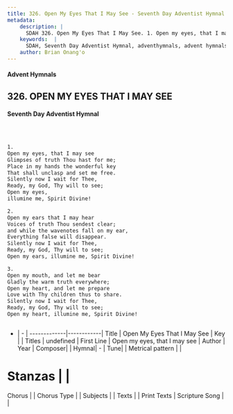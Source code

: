 ```yaml
---
title: 326. Open My Eyes That I May See - Seventh Day Adventist Hymnal
metadata:
    description: |
      SDAH 326. Open My Eyes That I May See. 1. Open my eyes, that I may see Glimpses of truth Thou hast for me; Place in my hands the wonderful key That shall unclasp and set me free. Silently now I wait for Thee, Ready, my God, Thy will to see; Open my eyes, illumine me, Spirit Divine!
    keywords:  |
      SDAH, Seventh Day Adventist Hymnal, adventhymnals, advent hymnals, Open My Eyes That I May See, Open my eyes, that I may see 
    author: Brian Onang'o
---
```


#### Advent Hymnals
## 326. OPEN MY EYES THAT I MAY SEE
#### Seventh Day Adventist Hymnal

```txt



1.
Open my eyes, that I may see
Glimpses of truth Thou hast for me;
Place in my hands the wonderful key
That shall unclasp and set me free.
Silently now I wait for Thee,
Ready, my God, Thy will to see;
Open my eyes,
illumine me, Spirit Divine!

2.
Open my ears that I may hear
Voices of truth Thou sendest clear;
and while the wavenotes fall on my ear,
Everything false will disappear.
Silently now I wait for Thee,
Ready, my God, Thy will to see;
Open my ears, illumine me, Spirit Divine!

3.
Open my mouth, and let me bear
Gladly the warm truth everywhere;
Open my heart, and let me prepare
Love with Thy children thus to share.
Silently now I wait for Thee,
Ready, my God, Thy will to see;
Open my heart, illumine me, Spirit Divine!



```

- |   -  |
-------------|------------|
Title | Open My Eyes That I May See |
Key |  |
Titles | undefined |
First Line | Open my eyes, that I may see |
Author | 
Year | 
Composer|  |
Hymnal|  - |
Tune|  |
Metrical pattern | |
# Stanzas |  |
Chorus |  |
Chorus Type |  |
Subjects |  |
Texts |  |
Print Texts | 
Scripture Song |  |
  
